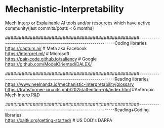 # Mechanistic-Interpretability
Mech Interp or Explainable AI tools and/or resources which have active community(last commits/posts &lt; 6 months) 


#################################################-----------------------------------------------------------------Coding libraries
<br> https://captum.ai/                                          # Meta aka Facebook
<br>https://interpret.ml/                                       # Microsoft
<br>https://pair-code.github.io/saliency                        # Google
<br>https://github.com/ModelOriented/DALEX/


#################################################-----------------------------------------------------------------Reading libraries
<br>https://www.neelnanda.io/mechanistic-interpretability/glossary
<br>https://transformer-circuits.pub/2025/attention-qk/index.html         #Anthropic Mech Interp R&D



#################################################-----------------------------------------------------------------Reading+Coding libraries
<br>https://xaitk.org/getting-started/    # US DOD's DARPA 
